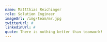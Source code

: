 ```yaml
---
name: Mattthias Reichinger
role: Solution Engineer
imageUrl: /img/team/mr.jpg
twitterUrl: #
linkedinUrl: #
quote: There is nothing better than teamwork!
---
```

